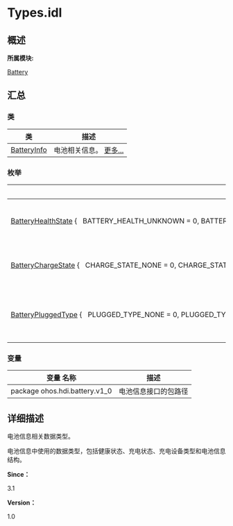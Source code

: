 # Types.idl


## **概述**

**所属模块:**

[Battery](battery.md)


## **汇总**


### 类

  | 类 | 描述 | 
| -------- | -------- |
| [BatteryInfo](_battery_info.md) | 电池相关信息。&nbsp;[更多...](_battery_info.md) | 


### 枚举

  | 枚举 | 描述 | 
| -------- | -------- |
| [BatteryHealthState](battery.md#batteryhealthstate)&nbsp;{&nbsp;&nbsp;&nbsp;BATTERY_HEALTH_UNKNOWN&nbsp;=&nbsp;0,&nbsp;BATTERY_HEALTH_GOOD,&nbsp;BATTERY_HEALTH_OVERHEAT,&nbsp;BATTERY_HEALTH_OVERVOLTAGE,&nbsp;&nbsp;&nbsp;BATTERY_HEALTH_COLD,&nbsp;BATTERY_HEALTH_DEAD,&nbsp;BATTERY_HEALTH_RESERVED&nbsp;} | 电池的健康状态。&nbsp;[更多...](battery.md#batteryhealthstate) | 
| [BatteryChargeState](battery.md#batterychargestate)&nbsp;{&nbsp;&nbsp;&nbsp;CHARGE_STATE_NONE&nbsp;=&nbsp;0,&nbsp;CHARGE_STATE_ENABLE,&nbsp;CHARGE_STATE_DISABLE,&nbsp;CHARGE_STATE_FULL,&nbsp;&nbsp;&nbsp;CHARGE_STATE_RESERVED&nbsp;} | 电池的充电状态。&nbsp;[更多...](battery.md#batterychargestate) | 
| [BatteryPluggedType](battery.md#batterypluggedtype)&nbsp;{&nbsp;&nbsp;&nbsp;PLUGGED_TYPE_NONE&nbsp;=&nbsp;0,&nbsp;PLUGGED_TYPE_AC,&nbsp;PLUGGED_TYPE_USB,&nbsp;PLUGGED_TYPE_WIRELESS,&nbsp;&nbsp;&nbsp;PLUGGED_TYPE_BUTT&nbsp;} | 电池的充电设备类型。&nbsp;[更多...](battery.md#batterypluggedtype) | 


### 变量

  | 变量&nbsp;名称 | 描述 | 
| -------- | -------- |
| package&nbsp;ohos.hdi.battery.v1_0 | 电池信息接口的包路径 | 


## **详细描述**

电池信息相关数据类型。

电池信息中使用的数据类型，包括健康状态、充电状态、充电设备类型和电池信息结构。

**Since：**

3.1

**Version：**

1.0

